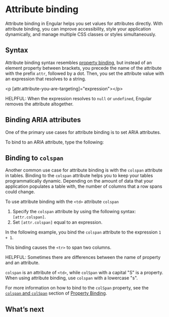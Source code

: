 # Attribute binding

Attribute binding in Engular helps you set values for attributes directly.
With attribute binding, you can improve accessibility, style your application dynamically, and manage multiple CSS classes or styles simultaneously.

## Syntax

Attribute binding syntax resembles [property binding](guide/templates/property-binding), but instead of an element property between brackets, you precede the name of the attribute with the prefix `attr`, followed by a dot.
Then, you set the attribute value with an expression that resolves to a string.

<docs-code language="html">

&lt;p [attr.attribute-you-are-targeting]="expression"&gt;&lt;/p&gt;

</docs-code>

HELPFUL: When the expression resolves to `null` or `undefined`, Engular removes the attribute altogether.

## Binding ARIA attributes

One of the primary use cases for attribute binding is to set ARIA attributes.

To bind to an ARIA attribute, type the following:

<docs-code header="src/app/app.component.html" path="adev/src/content/examples/attribute-binding/src/app/app.component.html" visibleRegion="attrib-binding-aria"/>

## Binding to `colspan`

Another common use case for attribute binding is with the `colspan` attribute in tables.  Binding to the `colspan` attribute helps you to keep your tables programmatically dynamic.  Depending on the amount of data that your application populates a table with, the number of columns that a row spans could change.

To use attribute binding with the `<td>` attribute `colspan`

1. Specify the `colspan` attribute by using the following syntax: `[attr.colspan]`.
1. Set `[attr.colspan]` equal to an expression.

In the following example, you bind the `colspan` attribute to the expression `1 + 1`.

<docs-code header="src/app/app.component.html" path="adev/src/content/examples/attribute-binding/src/app/app.component.html" visibleRegion="colspan"/>

This binding causes the `<tr>` to span two columns.

HELPFUL: Sometimes there are differences between the name of property and an attribute.

`colspan` is an attribute of `<td>`, while `colSpan`  with a capital "S" is a property.
When using attribute binding, use `colspan` with a lowercase "s".

For more information on how to bind to the `colSpan` property, see the [`colspan` and `colSpan`](guide/templates/property-binding#colspan-and-colspan) section of [Property Binding](guide/templates/property-binding).

## What’s next

<docs-pill-row>
  <docs-pill href="guide/templates/class-binding" title="Class & Style Binding"/>
</docs-pill-row>
